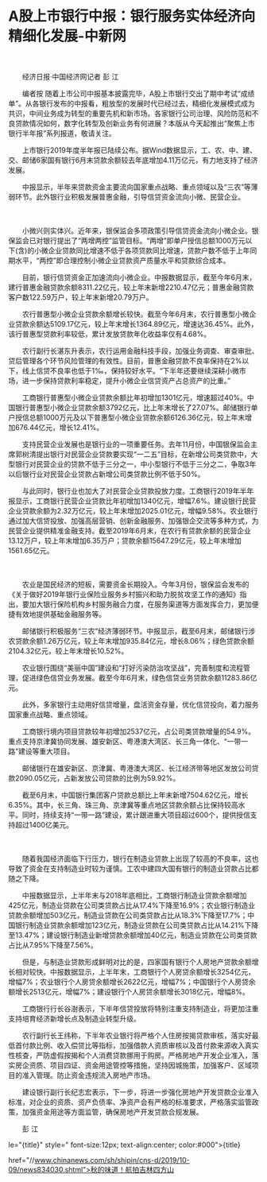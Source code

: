 # A股上市银行中报：银行服务实体经济向精细化发展-中新网

　　

　　经济日报·中国经济网记者 彭 江

　　编者按 随着上市公司中报基本披露完毕，A股上市银行交出了期中考试“成绩单”。从各银行发布的中报看，粗放型的发展时代已经过去，精细化发展模式成为共识，中间业务成为转型的重要先机和新市场。各家银行公司治理、风险防范和不良贷款情况如何，数字化转型及创新业务有何进展？本版从今天起推出“聚焦上市银行半年报”系列报道，敬请关注。

　　上市银行2019年度半年报已陆续公布。据Wind数据显示，工、农、中、建、交、邮储6家国有银行6月末贷款余额较去年底增加4.11万亿元，有力地支持了经济发展。

　　中报显示，半年来贷款资金主要流向国家重点战略、重点领域以及“三农”等薄弱环节。此外银行业积极发展普惠金融，引导信贷资金流向小微、民营企业。

　　

　　小微兴则实体兴。近年来，银保监会多项政策引导信贷资金流向小微企业。银保监会已对银行提出了“两增两控”监管目标。“两增”即单户授信总额1000万元以下(含)的小微企业贷款同比增速不低于各项贷款同比增速，贷款户数不低于上年同期水平，“两控”即合理控制小微企业贷款资产质量水平和贷款综合成本。

　　目前，银行信贷资金正加速流向小微企业。中报数据显示，截至今年6月末，建行普惠金融贷款余额8311.22亿元，较上年末新增2210.47亿元；普惠金融贷款客户数122.59万户，较上年末新增20.79万户。

　　农行普惠型小微企业贷款余额增长较快。截至今年6月末，农行普惠型小微企业贷款余额达5109.17亿元，较上年末增长1364.89亿元，增速达36.45%。此外，该行普惠型贷款利率较低，累计发放贷款年化收益率仅有4.68%。

　　农行副行长湛东升表示，农行运用金融科技手段，加强业务调查、审查审批、贷后管理各个环节风险管理的有效性。目前，普惠金融贷款不良率保持在2%以下，线上信贷不良率也低于1‰，保持较好水平。“下半年还要继续深耕小微市场，进一步保持贷款利率稳定，提升小微企业信贷资产占总资产的比重。”

　　工商银行普惠型小微企业贷款余额比年初增加1301亿元，增速超过40%。中国银行普惠型小微企业贷款余额3792亿元，比上年末增长了27.07%。邮储银行单户授信总额1000万元及以下普惠型小微企业贷款余额6126.36亿元，较上年末增加676.44亿元，增长12.41%。

　　支持民营企业发展也是银行业的一项重要任务。去年11月份，中国银保监会主席郭树清提出银行对民营企业贷款要实现“一二五”目标，在新增公司类贷款中，大型银行对民营企业的贷款不低于三分之一，中小型银行不低于三分之二，争取3年以后银行业对民营企业贷款占新增公司类贷款比例不低于50%。

　　与此同时，银行业也加大了对民营企业贷款投放力度。工商银行2019年半年报显示，工商银行民营企业贷款比年初增加1340亿元，增幅7.6%。建设银行民营企业贷款余额为2.32万亿元，较上年末增加2025.01亿元，增幅9.58%。农业银行通过加大信贷投放、加强高层营销、创新金融服务、加强银企交流等多种方式，为民营企业提供精准金融支持。截至2019年6月末，在农行有贷款余额的民营企业13.12万户，较上年末增加6.35万户；贷款余额15647.29亿元，较上年末增加1561.65亿元。

　　

　　农业是国民经济的短板，需要资金长期投入。今年3月份，银保监会发布的《关于做好2019年银行业保险业服务乡村振兴和助力脱贫攻坚工作的通知》指出，要加大银行保险机构乡村服务融合力度，在服务渠道等方面发挥合力，更加便捷有效地提供基础金融服务等。

　　邮储银行积极服务“三农”经济薄弱环节。中报显示，截至6月末，邮储银行涉农贷款余额1.26万亿元，较上年末增加935.84亿元，增长8.06%；绿色贷款余额2104.32亿元，较上年末增长10.52%。

　　农业银行围绕“美丽中国”建设和“打好污染防治攻坚战”，完善制度和流程管理，促进绿色信贷业务发展。截至今年6月末，绿色信贷业务贷款余额11283.86亿元。

　　此外，多家银行主动用好信贷增量，盘活资金存量，优化信贷投向，着力服务国家重点战略、重点领域。

　　工商银行境内项目贷款较年初增加2537亿元，占公司类贷款增量的54.9%。重点支持京津冀协同发展、雄安新区、粤港澳大湾区、长三角一体化、“一带一路”建设等重大项目。

　　邮储银行在雄安新区、京津冀、粤港澳大湾区、长江经济带等地区发放公司贷款2090.05亿元，占新发放公司贷款的比例为59.92%。

　　截至6月末，中国银行集团客户贷款总额比上年末新增7504.62亿元，增长6.35%。其中，长三角、珠三角、京津冀等重点地区贷款余额占比保持较高水平。同时，持续支持“一带一路”建设，累计跟进重大项目超过600个，提供授信支持超过1400亿美元。

　　

　　随着我国经济面临下行压力，银行在制造业贷款上出现了较高的不良率，这也导致了资金在支持制造业时较为谨慎。工农中建四大国有银行的制造业贷款占比都随之下降。

　　中报数据显示，上半年末与2018年底相比，工商银行制造业贷款余额增加425亿元，制造业贷款在公司类贷款占比从17.4%下降至16.9%；农业银行制造业贷款余额增加503亿元，制造业贷款在公司类贷款占比从18.3%下降至17.7%；中国银行制造业贷款余额增加123亿元，制造业贷款在公司类贷款占比从14.21%下降至13.47%；建设银行制造业新增贷款余额增加40亿元，制造业贷款在公司类贷款占比从7.95%下降至7.56%。

　　但是，与制造业贷款形成鲜明对比的是，四家国有银行个人房地产贷款余额增长相对较快。中报数据显示，上半年末，工商银行个人房贷余额增长3254亿元，增幅7%；农业银行个人房贷余额增长2622亿元，增幅7%；中国银行个人房贷余额增长2513亿元，增幅7%；建设银行个人房贷余额增长3018亿元，增幅8%。

　　工商银行行长谷澍表示，下半年信贷投放将特别注重支持制造业，将更加注重支持培育经济新增长点及制造业转型升级。

　　农行副行长王纬称，下半年农业银行将严格个人住房按揭贷款审核，落实好最低首付款比例、收入偿贷比等指标，加强借款人资质审核以及首付款来源收入真实性核查，严防虚假按揭和个人消费贷款挪用于购房。严格房地产开发企业准入，落实房企资质、项目四证、资金用途管控等措施，坚持因城施策，加强客户、区域项目的准入管理。防止资金违规流入房地产市场。

　　建设银行副行长纪志宏表示，下一步，将进一步强化房地产开发贷款企业准入标准，对企业的资质、资产负债率、净资产会有严格的标准要求，严格落实监管政策，加强资金用途等方面监管，确保房地产开发贷款合规发展。

　　彭 江

le="{title}" style=" font-size:12px; text-align:center; color:#000">{title}

href="//www.chinanews.com/sh/shipin/cns-d/2019/10-09/news834030.shtml">秋的味道！航拍吉林四方山
